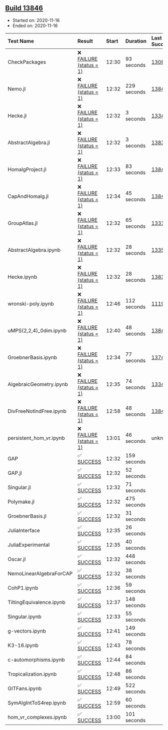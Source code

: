 ## [Build 13846](https://oscarci.mathematik.uni-kl.de/job/oscar/13846/)

* Started on: 2020-11-16
* Ended on: 2020-11-16

| Test Name    | Result | Start | Duration | Last Success | First Failure |
|:-------------|:-------|:------|:---------|:-------------|:--------------|
| CheckPackages | ❌ [FAILURE (status = 1)](https://oscarci.mathematik.uni-kl.de/job/oscar/13846/artifact/logs/build-13846/CheckPackages.log) | 12:30 | 93 seconds | [13085](https://oscarci.mathematik.uni-kl.de/job/oscar/13085/) | [13086](https://oscarci.mathematik.uni-kl.de/job/oscar/13086/) |
| Nemo.jl | ❌ [FAILURE (status = 1)](https://oscarci.mathematik.uni-kl.de/job/oscar/13846/artifact/logs/build-13846/Nemo.jl.log) | 12:32 | 229 seconds | [13845](https://oscarci.mathematik.uni-kl.de/job/oscar/13845/) | [13846](https://oscarci.mathematik.uni-kl.de/job/oscar/13846/) |
| Hecke.jl | ❌ [FAILURE (status = 1)](https://oscarci.mathematik.uni-kl.de/job/oscar/13846/artifact/logs/build-13846/Hecke.jl.log) | 12:32 | 3 seconds | [13341](https://oscarci.mathematik.uni-kl.de/job/oscar/13341/) | [13342](https://oscarci.mathematik.uni-kl.de/job/oscar/13342/) |
| AbstractAlgebra.jl | ❌ [FAILURE (status = 1)](https://oscarci.mathematik.uni-kl.de/job/oscar/13846/artifact/logs/build-13846/AbstractAlgebra.jl.log) | 12:32 | 3 seconds | [13837](https://oscarci.mathematik.uni-kl.de/job/oscar/13837/) | [13838](https://oscarci.mathematik.uni-kl.de/job/oscar/13838/) |
| HomalgProject.jl | ❌ [FAILURE (status = 1)](https://oscarci.mathematik.uni-kl.de/job/oscar/13846/artifact/logs/build-13846/HomalgProject.jl.log) | 12:33 | 83 seconds | [13845](https://oscarci.mathematik.uni-kl.de/job/oscar/13845/) | [13846](https://oscarci.mathematik.uni-kl.de/job/oscar/13846/) |
| CapAndHomalg.jl | ❌ [FAILURE (status = 1)](https://oscarci.mathematik.uni-kl.de/job/oscar/13846/artifact/logs/build-13846/CapAndHomalg.jl.log) | 12:34 | 45 seconds | [13845](https://oscarci.mathematik.uni-kl.de/job/oscar/13845/) | [13846](https://oscarci.mathematik.uni-kl.de/job/oscar/13846/) |
| GroupAtlas.jl | ❌ [FAILURE (status = 1)](https://oscarci.mathematik.uni-kl.de/job/oscar/13846/artifact/logs/build-13846/GroupAtlas.jl.log) | 12:32 | 65 seconds | [13311](https://oscarci.mathematik.uni-kl.de/job/oscar/13311/) | [13312](https://oscarci.mathematik.uni-kl.de/job/oscar/13312/) |
| AbstractAlgebra.ipynb | ❌ [FAILURE (status = 1)](https://oscarci.mathematik.uni-kl.de/job/oscar/13846/artifact/logs/build-13846/AbstractAlgebra.ipynb.log) | 12:32 | 28 seconds | [13355](https://oscarci.mathematik.uni-kl.de/job/oscar/13355/) | [13356](https://oscarci.mathematik.uni-kl.de/job/oscar/13356/) |
| Hecke.ipynb | ❌ [FAILURE (status = 1)](https://oscarci.mathematik.uni-kl.de/job/oscar/13846/artifact/logs/build-13846/Hecke.ipynb.log) | 12:32 | 28 seconds | [13837](https://oscarci.mathematik.uni-kl.de/job/oscar/13837/) | [13838](https://oscarci.mathematik.uni-kl.de/job/oscar/13838/) |
| wronski-poly.ipynb | ❌ [FAILURE (status = 1)](https://oscarci.mathematik.uni-kl.de/job/oscar/13846/artifact/logs/build-13846/wronski-poly.ipynb.log) | 12:46 | 112 seconds | [11192](https://oscarci.mathematik.uni-kl.de/job/oscar/11192/) | [11193](https://oscarci.mathematik.uni-kl.de/job/oscar/11193/) |
| uMPS(2,2,4)_0dim.ipynb | ❌ [FAILURE (status = 1)](https://oscarci.mathematik.uni-kl.de/job/oscar/13846/artifact/logs/build-13846/uMPS-2-2-4-_0dim.ipynb.log) | 12:40 | 48 seconds | [13841](https://oscarci.mathematik.uni-kl.de/job/oscar/13841/) | [13842](https://oscarci.mathematik.uni-kl.de/job/oscar/13842/) |
| GroebnerBasis.ipynb | ❌ [FAILURE (status = 1)](https://oscarci.mathematik.uni-kl.de/job/oscar/13846/artifact/logs/build-13846/GroebnerBasis.ipynb.log) | 12:34 | 77 seconds | [13748](https://oscarci.mathematik.uni-kl.de/job/oscar/13748/) | [13749](https://oscarci.mathematik.uni-kl.de/job/oscar/13749/) |
| AlgebraicGeometry.ipynb | ❌ [FAILURE (status = 1)](https://oscarci.mathematik.uni-kl.de/job/oscar/13846/artifact/logs/build-13846/AlgebraicGeometry.ipynb.log) | 12:35 | 74 seconds | [13341](https://oscarci.mathematik.uni-kl.de/job/oscar/13341/) | [13342](https://oscarci.mathematik.uni-kl.de/job/oscar/13342/) |
| DivFreeNotIndFree.ipynb | ❌ [FAILURE (status = 1)](https://oscarci.mathematik.uni-kl.de/job/oscar/13846/artifact/logs/build-13846/DivFreeNotIndFree.ipynb.log) | 12:58 | 48 seconds | [13845](https://oscarci.mathematik.uni-kl.de/job/oscar/13845/) | [13846](https://oscarci.mathematik.uni-kl.de/job/oscar/13846/) |
| persistent_hom_vr.ipynb | ❌ [FAILURE (status = 1)](https://oscarci.mathematik.uni-kl.de/job/oscar/13846/artifact/logs/build-13846/persistent_hom_vr.ipynb.log) | 13:01 | 46 seconds | unknown | unknown |
| GAP | ✅ [SUCCESS](https://oscarci.mathematik.uni-kl.de/job/oscar/13846/artifact/logs/build-13846/GAP.log) | 12:32 | 159 seconds |  |  |
| GAP.jl | ✅ [SUCCESS](https://oscarci.mathematik.uni-kl.de/job/oscar/13846/artifact/logs/build-13846/GAP.jl.log) | 12:32 | 52 seconds |  |  |
| Singular.jl | ✅ [SUCCESS](https://oscarci.mathematik.uni-kl.de/job/oscar/13846/artifact/logs/build-13846/Singular.jl.log) | 12:32 | 71 seconds |  |  |
| Polymake.jl | ✅ [SUCCESS](https://oscarci.mathematik.uni-kl.de/job/oscar/13846/artifact/logs/build-13846/Polymake.jl.log) | 12:32 | 475 seconds |  |  |
| GroebnerBasis.jl | ✅ [SUCCESS](https://oscarci.mathematik.uni-kl.de/job/oscar/13846/artifact/logs/build-13846/GroebnerBasis.jl.log) | 12:32 | 31 seconds |  |  |
| JuliaInterface | ✅ [SUCCESS](https://oscarci.mathematik.uni-kl.de/job/oscar/13846/artifact/logs/build-13846/JuliaInterface.log) | 12:35 | 26 seconds |  |  |
| JuliaExperimental | ✅ [SUCCESS](https://oscarci.mathematik.uni-kl.de/job/oscar/13846/artifact/logs/build-13846/JuliaExperimental.log) | 12:35 | 40 seconds |  |  |
| Oscar.jl | ✅ [SUCCESS](https://oscarci.mathematik.uni-kl.de/job/oscar/13846/artifact/logs/build-13846/Oscar.jl.log) | 12:32 | 448 seconds |  |  |
| NemoLinearAlgebraForCAP | ✅ [SUCCESS](https://oscarci.mathematik.uni-kl.de/job/oscar/13846/artifact/logs/build-13846/NemoLinearAlgebraForCAP.log) | 12:32 | 38 seconds |  |  |
| CohP1.ipynb | ✅ [SUCCESS](https://oscarci.mathematik.uni-kl.de/job/oscar/13846/artifact/logs/build-13846/CohP1.ipynb.log) | 12:36 | 59 seconds |  |  |
| TiltingEquivalence.ipynb | ✅ [SUCCESS](https://oscarci.mathematik.uni-kl.de/job/oscar/13846/artifact/logs/build-13846/TiltingEquivalence.ipynb.log) | 12:37 | 148 seconds |  |  |
| Singular.ipynb | ✅ [SUCCESS](https://oscarci.mathematik.uni-kl.de/job/oscar/13846/artifact/logs/build-13846/Singular.ipynb.log) | 12:33 | 55 seconds |  |  |
| g-vectors.ipynb | ✅ [SUCCESS](https://oscarci.mathematik.uni-kl.de/job/oscar/13846/artifact/logs/build-13846/g-vectors.ipynb.log) | 12:41 | 149 seconds |  |  |
| K3-16.ipynb | ✅ [SUCCESS](https://oscarci.mathematik.uni-kl.de/job/oscar/13846/artifact/logs/build-13846/K3-16.ipynb.log) | 12:43 | 78 seconds |  |  |
| c-automorphisms.ipynb | ✅ [SUCCESS](https://oscarci.mathematik.uni-kl.de/job/oscar/13846/artifact/logs/build-13846/c-automorphisms.ipynb.log) | 12:44 | 84 seconds |  |  |
| Tropicalization.ipynb | ✅ [SUCCESS](https://oscarci.mathematik.uni-kl.de/job/oscar/13846/artifact/logs/build-13846/Tropicalization.ipynb.log) | 12:48 | 86 seconds |  |  |
| GITFans.ipynb | ✅ [SUCCESS](https://oscarci.mathematik.uni-kl.de/job/oscar/13846/artifact/logs/build-13846/GITFans.ipynb.log) | 12:49 | 522 seconds |  |  |
| SymAlgIntToS4rep.ipynb | ✅ [SUCCESS](https://oscarci.mathematik.uni-kl.de/job/oscar/13846/artifact/logs/build-13846/SymAlgIntToS4rep.ipynb.log) | 12:59 | 60 seconds |  |  |
| hom_vr_complexes.ipynb | ✅ [SUCCESS](https://oscarci.mathematik.uni-kl.de/job/oscar/13846/artifact/logs/build-13846/hom_vr_complexes.ipynb.log) | 13:00 | 101 seconds |  |  |
